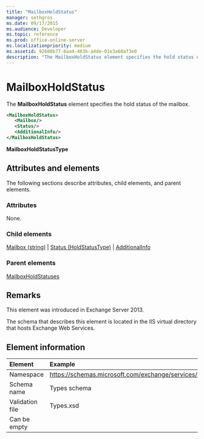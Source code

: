 ```yaml
---
title: "MailboxHoldStatus"
manager: sethgros
ms.date: 09/17/2015
ms.audience: Developer
ms.topic: reference
ms.prod: office-online-server
ms.localizationpriority: medium
ms.assetid: 92608b77-8aa4-403b-a4de-01e3a60af3e0
description: "The MailboxHoldStatus element specifies the hold status of the mailbox."
---
```


# MailboxHoldStatus

The **MailboxHoldStatus** element specifies the hold status of the mailbox. 
  
```XML
<MailboxHoldStatus>
   <Mailbox/>
   <Status/>
   <AdditionalInfo/>
</MailboxHoldStatus>
```

**MailboxHoldStatusType**

## Attributes and elements

The following sections describe attributes, child elements, and parent elements.
  
### Attributes

None.
  
### Child elements

[Mailbox (string)](mailbox-string.md) | [Status (HoldStatusType)](status-holdstatustype.md) | [AdditionalInfo](additionalinfo.md)
  
### Parent elements

[MailboxHoldStatuses](mailboxholdstatuses.md)
  
## Remarks

This element was introduced in Exchange Server 2013.
  
The schema that describes this element is located in the IIS virtual directory that hosts Exchange Web Services.
  
## Element information

| Element | Example |
|:-----|:-----|
|Namespace  <br/> |https://schemas.microsoft.com/exchange/services/2006/types  <br/> |
|Schema name  <br/> |Types schema  <br/> |
|Validation file  <br/> |Types.xsd  <br/> |
|Can be empty  <br/> ||
   

